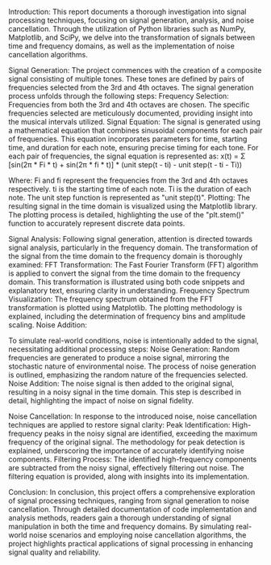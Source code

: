 Introduction:
This report documents a thorough investigation into signal processing techniques, focusing on signal generation, analysis, and noise cancellation. Through the utilization of Python libraries such as NumPy, Matplotlib, and SciPy, we delve into the transformation of signals between time and frequency domains, as well as the implementation of noise cancellation algorithms.


Signal Generation:
The project commences with the creation of a composite signal consisting of multiple tones. These tones are defined by pairs of frequencies selected from the 3rd and 4th octaves. The signal generation process unfolds through the following steps:
Frequency Selection: Frequencies from both the 3rd and 4th octaves are chosen. The specific frequencies selected are meticulously documented, providing insight into the musical intervals utilized.
Signal Equation: The signal is generated using a mathematical equation that combines sinusoidal components for each pair of frequencies. This equation incorporates parameters for time, starting time, and duration for each note, ensuring precise timing for each tone.
For each pair of frequencies, the signal equation is represented as:
x(t) = Σ [sin(2π * Fi * t) + sin(2π * fi * t)] * (unit step(t - ti) - unit step(t - ti - Ti))

Where:
Fi and fi represent the frequencies from the 3rd and 4th octaves respectively.
ti is the starting time of each note.
Ti is the duration of each note.
The unit step function is represented as "unit step(t)".
Plotting: The resulting signal in the time domain is visualized using the Matplotlib library. The plotting process is detailed, highlighting the use of the "plt.stem()" function to accurately represent discrete data points.


Signal Analysis:
Following signal generation, attention is directed towards signal analysis, particularly in the frequency domain. The transformation of the signal from the time domain to the frequency domain is thoroughly examined:
FFT Transformation: The Fast Fourier Transform (FFT) algorithm is applied to convert the signal from the time domain to the frequency domain. This transformation is illustrated using both code snippets and explanatory text, ensuring clarity in understanding.
Frequency Spectrum Visualization: The frequency spectrum obtained from the FFT transformation is plotted using Matplotlib. The plotting methodology is explained, including the determination of frequency bins and amplitude scaling.
Noise Addition:

To simulate real-world conditions, noise is intentionally added to the signal, necessitating additional processing steps:
Noise Generation: Random frequencies are generated to produce a noise signal, mirroring the stochastic nature of environmental noise. The process of noise generation is outlined, emphasizing the random nature of the frequencies selected.
Noise Addition: The noise signal is then added to the original signal, resulting in a noisy signal in the time domain. This step is described in detail, highlighting the impact of noise on signal fidelity.

Noise Cancellation:
In response to the introduced noise, noise cancellation techniques are applied to restore signal clarity:
Peak Identification: High-frequency peaks in the noisy signal are identified, exceeding the maximum frequency of the original signal. The methodology for peak detection is explained, underscoring the importance of accurately identifying noise components.
Filtering Process: The identified high-frequency components are subtracted from the noisy signal, effectively filtering out noise. The filtering equation is provided, along with insights into its implementation.

Conclusion:
In conclusion, this project offers a comprehensive exploration of signal processing techniques, ranging from signal generation to noise cancellation. Through detailed documentation of code implementation and analysis methods, readers gain a thorough understanding of signal manipulation in both the time and frequency domains. By simulating real-world noise scenarios and employing noise cancellation algorithms, the project highlights practical applications of signal processing in enhancing signal quality and reliability.
